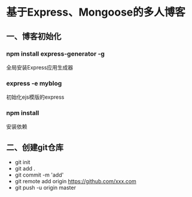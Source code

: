 # 基于Express、Mongoose的多人博客
## 一、博客初始化
### npm install express-generator -g
全局安装Express应用生成器
### express -e myblog
初始化ejs模版的express
### npm install
安装依赖
## 二、创建git仓库
* git init
* git add .
* git commit -m 'add'
* git remote add origin https://github.com/xxx.com
* git push -u origin master
